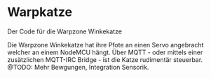 # Warpkatze
Der Code für die Warpzone Winkekatze

Die Warpzone Winkekatze hat ihre Pfote an einen Servo angebracht welcher an einem NodeMCU hängt.
Über MQTT - oder mittels einer zusätzlichen MQTT-IRC Bridge - ist die Katze rudimentär steuerbar.
@TODO: Mehr Bewgungen, Integration Sensorik.
